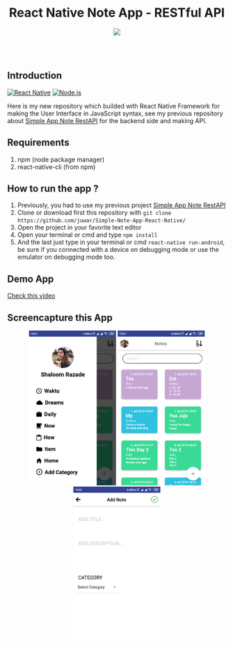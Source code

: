 <h1 align='center'>React Native Note App - RESTful API</h1>

<p align='center'>
  <a href='https://facebook.github.io/react-native/'>
  <img src='https://kreitech.io/blog/wp-content/uploads/2018/10/1_-NOQtyJAGQ1RNC3iVt_thA.png' />
  </a>
</p>

<br>
<br>

## Introduction
[![React Native](https://img.shields.io/badge/React%20Native-0.60-blue.svg?style=rounded-square)](https://facebook.github.io/react-native/)
[![Node.js](https://img.shields.io/badge/Node.js-v.10.16-green.svg?style=rounded-square)](https://nodejs.org/)

Here is my new repository which builded with React Native Framework for making the User Interface in JavaScript syntax, see my previous repository about [Simple App Note RestAPI](https://github.com/juwar/simpleAppNoteRestAPI) for the backend side and making API.

## Requirements
1. npm (node package manager)
2. react-native-cli (from npm)

## How to run the app ?
1. Previously, you had to use my previous project [Simple App Note RestAPI](https://github.com/juwar/simpleAppNoteRestAPI)
2. Clone or download first this repository with `git clone https://github.com/juwar/Simple-Note-App-React-Native/`
3. Open the project in your favorite text editor
4. Open your terminal or cmd and type `npm install`
5. And the last just type in your terminal or cmd `react-native run-android`, be sure if you connected with a device on debugging mode or use the emulator on debugging mode too.

## Demo App
[Check this video](https://tiny.cc/sampleappnote) 

## Screencapture this App
<p align='center'>
  <span>
    <img src='https://github.com/juwar/Simple-Note-App-React-Native/blob/master/src/Screens/sampleImg/img1.png' width=200 />
    <img src='https://github.com/juwar/Simple-Note-App-React-Native/blob/master/src/Screens/sampleImg/img2.png' width=200 />
    <img src='https://github.com/juwar/Simple-Note-App-React-Native/blob/master/src/Screens/sampleImg/img3.png' width=200 />
  </span>
</p>
